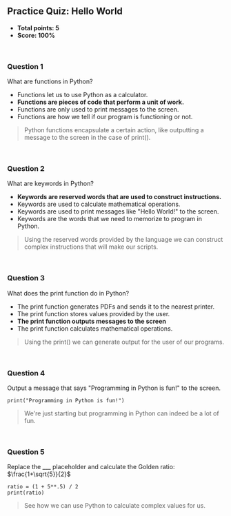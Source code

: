 ## Practice Quiz: Hello World
* **Total points: 5**
* **Score: 100%**

<br>

### Question 1

What are functions in Python?
* Functions let us to use Python as a calculator.
* **Functions are pieces of code that perform a unit of work.**
* Functions are only used to print messages to the screen.
* Functions are how we tell if our program is functioning or not.

> Python functions encapsulate a certain action, like outputting a message to the screen in the case of print().

<br>

### Question 2

What are keywords in Python?
* **Keywords are reserved words that are used to construct instructions.**
* Keywords are used to calculate mathematical operations.
* Keywords are used to print messages like "Hello World!" to the screen.
* Keywords are the words that we need to memorize to program in Python.

> Using the reserved words provided by the language we can construct complex instructions that will make our scripts.

<br>

### Question 3

What does the print function do in Python?
* The print function generates PDFs and sends it to the nearest printer.
* The print function stores values provided by the user.
* **The print function outputs messages to the screen**
* The print function calculates mathematical operations.

> Using the print() we can generate output for the user of our programs.

<br>

### Question 4

Output a message that says "Programming in Python is fun!" to the screen.

```
print("Programming in Python is fun!")
```

> We're just starting but programming in Python can indeed be a lot of fun.

<br>

### Question 5

Replace the ___ placeholder and calculate the Golden ratio: $\frac{1+\sqrt{5}}{2}$

```
ratio = (1 + 5**.5) / 2
print(ratio)
```

> See how we can use Python to calculate complex values for us.